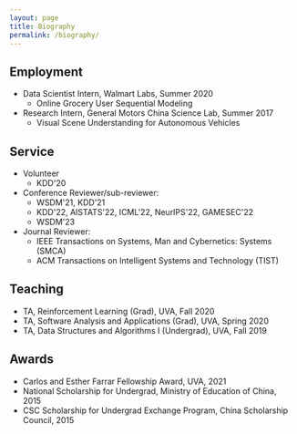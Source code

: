 ```yaml
---
layout: page
title: Biography
permalink: /biography/
---
```



<!-- ## **Education**
- **Ph.D.** in Computer Science @ [Univerisity of Virginia](https://engineering.virginia.edu/departments/computer-science) (2018-Present) 
- **M.S.** in Mechatronics Engineering @ [Harbin Institute of Technology](http://en.hit.edu.cn/) (2016-2018)
- **B.S.** in Mechanical Engineering & **B.A.** in English @ [Harbin Institute of Technology](http://en.hit.edu.cn/) (2012-2016)
- Exchange student @ [Monash University](https://www.monash.edu/) (2015) -->

## **Employment**
- Data Scientist Intern, Walmart Labs, Summer 2020
  - Online Grocery User Sequential Modeling
- Research Intern, General Motors China Science Lab, Summer 2017
  - Visual Scene Understanding for Autonomous Vehicles

## **Service**
- Volunteer
  - KDD'20
- Conference Reviewer/sub-reviewer: 
  - WSDM'21, KDD'21 
  - KDD'22, AISTATS'22, ICML'22, NeurIPS'22, GAMESEC'22
  - WSDM'23
- Journal Reviewer: 
  - IEEE Transactions on Systems, Man and Cybernetics: Systems (SMCA)
  - ACM Transactions on Intelligent Systems and Technology (TIST)

## **Teaching**
  - TA, Reinforcement Learning (Grad), UVA, Fall 2020
  - TA, Software Analysis and Applications (Grad), UVA, Spring 2020
  - TA, Data Structures and Algorithms I (Undergrad), UVA, Fall 2019

## **Awards**
  - Carlos and Esther Farrar Fellowship Award, UVA, 2021
  - National Scholarship for Undergrad, Ministry of Education of China, 2015
  - CSC Scholarship for Undergrad Exchange Program, China Scholarship Council, 2015
<!--   - Academic Award for Grad Student, HIT, 2016 -->
<!--   - Graduation with Distinction, HIT, 2016 -->
<!--   - Outstanding Undergrad Thesis Award, HIT, 2016 -->
<!-- **Music**:  -->


<!-- I am proficiency in drawing art, including sketching, watercolor painting, and digital painting, using Photoshop/CorelPainter. I usually I like playing classical guitar. -->

<!-- See my [blogs]() -->
<!-- My [artworks]() -->




